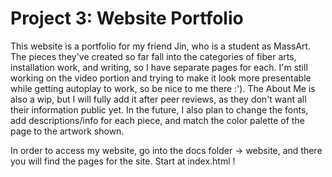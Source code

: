 # Project 3: Website Portfolio

This website is a portfolio for my friend Jin, who is a student as MassArt. The pieces they've created so far fall into the categories of fiber arts, installation work, and writing, so I have separate pages for each. I'm still working on the video portion and trying to make it look more presentable while getting autoplay to work, so be nice to me there :'). The About Me is also a wip, but I will fully add it after peer reviews, as they don't want all their information public yet. In the future, I also plan to change the fonts, add descriptions/info for each piece, and match the color palette of the page to the artwork shown.

In order to access my website, go into the docs folder -> website, and there you will find the pages for the site. Start at index.html !
